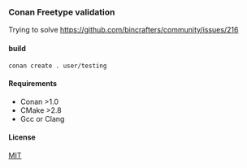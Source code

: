 ### Conan Freetype validation

Trying to solve https://github.com/bincrafters/community/issues/216

#### build
    conan create . user/testing

#### Requirements
- Conan >1.0
- CMake >2.8
- Gcc or Clang

#### License
[MIT](LICENSE)
